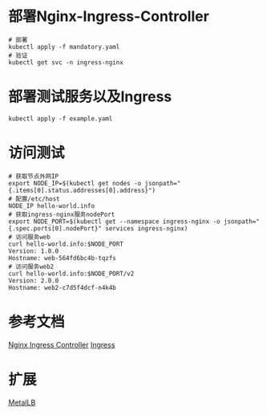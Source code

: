 # 部署Nginx-Ingress-Controller
```
# 部署
kubectl apply -f mandatory.yaml
# 验证
kubectl get svc -n ingress-nginx
```
# 部署测试服务以及Ingress
```
kubectl apply -f example.yaml
```
# 访问测试
```
# 获取节点外网IP
export NODE_IP=$(kubectl get nodes -o jsonpath="{.items[0].status.addresses[0].address}")
# 配置/etc/host
NODE_IP hello-world.info
# 获取ingress-nginx服务nodePort
export NODE_PORT=$(kubectl get --namespace ingress-nginx -o jsonpath="{.spec.ports[0].nodePort}" services ingress-nginx)
# 访问服务web
curl hello-world.info:$NODE_PORT
Version: 1.0.0
Hostname: web-564fd6bc4b-tqzfs
# 访问服务web2
curl hello-world.info:$NODE_PORT/v2
Version: 2.0.0
Hostname: web2-c7d5f4dcf-n4k4b
```
# 参考文档
[Nginx Ingress Controller](https://kubernetes.github.io/ingress-nginx/deploy/)
[Ingress](https://kubernetes.io/docs/tasks/access-application-cluster/ingress-minikube/)

# 扩展
[MetalLB](https://kubernetes.github.io/ingress-nginx/deploy/baremetal/#a-pure-software-solution-metallb)
